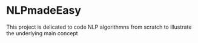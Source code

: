 # NLPmadeEasy
This project is delicated to code NLP algorithmns from scratch to illustrate the underlying main concept 
